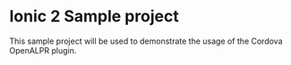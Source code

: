 # Ionic 2 Sample project
This sample project will be used to demonstrate the usage of the Cordova OpenALPR plugin.